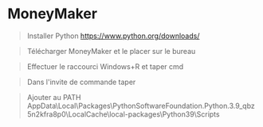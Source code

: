 # MoneyMaker

>Installer Python
https://www.python.org/downloads/

>Télécharger MoneyMaker et le placer sur le bureau

>Effectuer le raccourci Windows+R et taper cmd

>Dans l'invite de commande taper 

>Ajouter au PATH 
  AppData\Local\Packages\PythonSoftwareFoundation.Python.3.9_qbz5n2kfra8p0\LocalCache\local-packages\Python39\Scripts
  
> 
